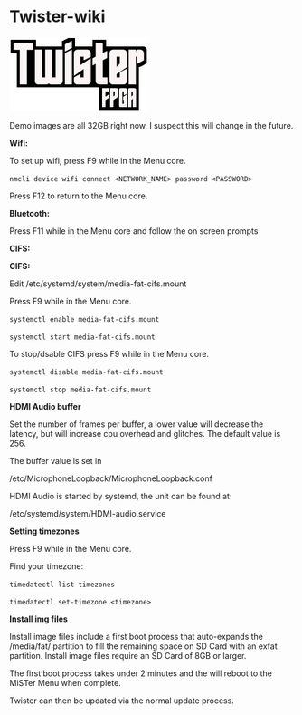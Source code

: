 # Twister-wiki

![alt text](https://raw.githubusercontent.com/CodyTravers/Twister-wiki/main/TwisterFPGA.png?raw=true)


Demo images are all 32GB right now. 
I suspect this will change in the future. 

**Wifi:**

To set up wifi, press F9 while in the Menu core. 

```nmcli device wifi connect <NETWORK_NAME> password <PASSWORD>```

Press F12 to return to the Menu core.

**Bluetooth:**

Press F11 while in the Menu core and follow the on screen prompts

**CIFS:**

**CIFS:**

Edit /etc/systemd/system/media-fat-cifs.mount 

Press F9 while in the Menu core.

```systemctl enable media-fat-cifs.mount```

```systemctl start media-fat-cifs.mount```

To stop/dsable CIFS press F9 while in the Menu core.

```systemctl disable media-fat-cifs.mount```

```systemctl stop media-fat-cifs.mount```

**HDMI Audio buffer**

Set the number of frames per buffer, a lower value will decrease the latency, but will increase cpu overhead and glitches. The default value is 256.

The buffer value is set in

/etc/MicrophoneLoopback/MicrophoneLoopback.conf

HDMI Audio is started by systemd, the unit can be found at:

/etc/systemd/system/HDMI-audio.service


**Setting timezones**

Press F9 while in the Menu core. 

Find your timezone:

```timedatectl list-timezones```

```timedatectl set-timezone <timezone>```

**Install img files**

Install image files include a first boot process that auto-expands the /media/fat/ partition to fill the remaining space on SD Card with an exfat partition. Install image files require an SD Card of 8GB or larger.

The first boot process takes under 2 minutes and the will reboot to the MiSTer Menu when complete. 

Twister can then be updated via the normal update process.

